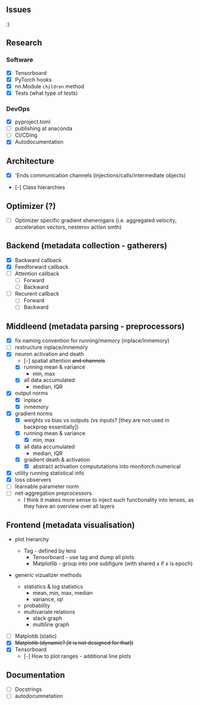 ## Issues

:)

## Research

### Software

- [x] Tensorboard
- [x] PyTorch hooks
- [x] nn.Module `children` method
- [x] Tests (what type of tests)

### DevOps
- [x] pyproject.toml
- [ ] publishing at anaconda
- [ ] CI/CDing
- [x] Autodocumentation

## Architecture

- [x] 'Ends communication channels (injections/calls/intermediate objects)
- [-] Class hierarchies

## Optimizer (?)

- [ ] Optimizer specific gradient shenenigans (i.e. aggregated velocity, acceleration vectors, nesterov action smth)

## Backend (metadata collection - gatherers)

- [x] Backward callback
- [x] Feedforward callback
- [ ] Attention callback
    - [ ] Forward
    - [ ] Backward
- [ ] Recurent callback
    - [ ] Forward
    - [ ] Backward

## Middleend (metadata parsing - preprocessors)

- [x] fix naming convention for running/memory (inplace/inmemory)
- [ ] restructure inplace/inmemory
- [x] neuron activation and death
    - [-] spatial attention ~~and channels~~
    - [x] running mean & variance
        - min, max
    - [x] all data accumulated
        - median, IQR
- [x] output norms
    - [x] inplace
    - [x] inmemory
- [x] gradient norms
    - [x] weights vs bias vs outputs (vs inputs? [they are not used in backprop essentially])
    - [x] running mean & variance
        - [x] min, max
    - [x] all data accumulated
        - median, IQR
    - [x] gradient death & activation
        - [x] abstract activation compututations into monitorch.numerical
- [x] utility running statistical info
- [x] loss observers
- [ ] learnable parameter norm
- [ ] net-aggregation preprocessors
    - I think it makes more sense to inject such functionality into lenses, as they have an overview over all layers

## Frontend (metadata visualisation)

- plot hierarchy
    - Tag - defined by lens
        - Tensorboard - use tag and dump all plots
        - Matplotlib  - group into one subfigure (with shared x if x is epoch)

- generic vizualizer methods
    - statistics & log statistics
        - mean, min, max, median
        - variance, iqr
    - probability
    - multivariate relations
        - stack graph
        - multiline graph

- [ ] Matplotib (static)
- [x] ~~Matplotib (dynamic? [it is not designed for that])~~
- [x] Tensorboard
    - [-] How to plot ranges - additional line plots


## Documentation

- [ ] Docstrings
- [ ] autodocumnetation
